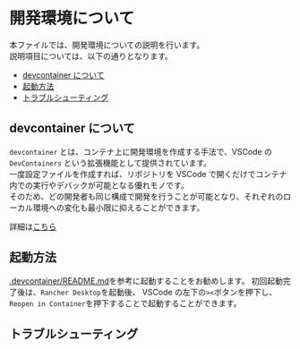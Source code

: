 # 開発環境について

本ファイルでは、開発環境についての説明を行います。  
説明項目については、以下の通りとなります。

- [devcontainer について](#devcontainer-について)
- [起動方法](#起動方法)
- [トラブルシューティング](#トラブルシューティング)

## devcontainer について

`devcontainer` とは、コンテナ上に開発環境を作成する手法で、VSCode の `DevContainers` という拡張機能として提供されています。  
一度設定ファイルを作成すれば、リポジトリを VSCode で開くだけでコンテナ内での実行やデバックが可能となる優れモノです。  
そのため、どの開発者も同じ構成で開発を行うことが可能となり、それぞれのローカル環境への変化も最小限に抑えることができます。

詳細は[こちら](https://code.visualstudio.com/docs/devcontainers/containers)

## 起動方法


[.devcontainer/README.md](~/.devcontainer/README.md)を参考に起動することをお勧めします。
初回起動完了後は、`Rancher Desktop`を起動後、
VSCode の左下の`><`ボタンを押下し、`Reopen in Container`を押下することで起動することができます。

## トラブルシューティング
